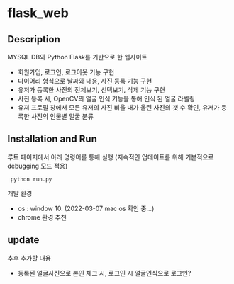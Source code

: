 # flask_web

## Description
MYSQL DB와 Python Flask를 기반으로 한 웹사이트
* 회원가입, 로그인, 로그아웃 기능 구현
* 다이어리 형식으로 날짜와 내용, 사진 등록 기능 구현
* 유저가 등록한 사진의 전체보기, 선택보기, 삭제 기능 구현
* 사진 등록 시, OpenCV의 얼굴 인식 기능을 통해 인식 된 얼굴 라벨링
* 유저 프로필 창에서 모든 유저의 사진 비율 내가 올린 사진의 갯 수 확인, 유저가 등록한 사진의 인물별 얼굴 분류

## Installation and Run

루트 페이지에서 아래 명령어를 통해 실행 (지속적인 업데이트를 위해 기본적으로 debugging 모드 적용)

     python run.py
     
개발 환경
+ os : window 10.  (2022-03-07 mac os 확인 중...)
+ chrome 환경 추천

## update

추후 추가할 내용

+ 등록된 얼굴사진으로 본인 체크 시, 로그인 시 얼굴인식으로 로그인?

